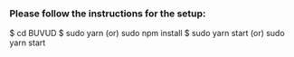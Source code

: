 ### Please follow the instructions for the setup:

$ cd BUVUD
$ sudo yarn (or) sudo npm install
$ sudo yarn start (or) sudo yarn start
